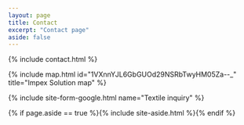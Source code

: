 ```yaml
---
layout: page
title: Contact
excerpt: "Contact page"
aside: false
---
```


{% include contact.html %}

{% include map.html id="1VXnnYJL6GbGUOd29NSRbTwyHM05Za--_" title="Impex Solution map" %}

{% include site-form-google.html name="Textile inquiry" %}

{% if page.aside == true %}{% include site-aside.html %}{% endif %}
